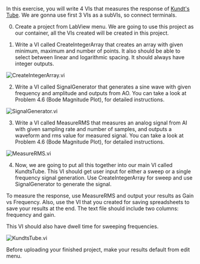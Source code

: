 In this exercise, you will write 4 VIs that measures the response of [Kundt's Tube](http://en.wikipedia.org/wiki/Kundt's_tube). We are gonna use first 3 VIs as a subVIs, so connect terminals.

0) Create a project from LabView menu. We are going to use this project as our container, all the VIs created will be created in this project.

1) Write a VI called CreateIntegerArray that creates an array with given minimum, maximum and number of points. It also should be able to select between linear and logarithmic spacing. It should always have integer outputs.

![CreateIntegerArray.vi](images/CreateIntegerArray.png)

2) Write a VI called SignalGenerator that generates a sine wave with given frequency and amplitude and outputs from AO. You can take a look at Problem 4.6 (Bode Magnitude Plot), for detailed instructions.

![SignalGenerator.vi](images/SignalGenerator.png)

3) Write a VI called MeasureRMS that measures an analog signal from AI with given sampling rate and number of samples, and outputs a waveform and rms value for measured signal. You can take a look at Problem 4.6 (Bode Magnitude Plot), for detailed instructions.

![MeasureRMS.vi](images/MeasureRMS.png)

4) Now, we are going to put all this together into our main VI called KundtsTube. This VI should get user input for either a sweep or a single frequency signal generation. Use CreateIntegerArray for sweep and use SignalGenerator to generate the signal.

To measure the response, use MeasureRMS and output your results as Gain vs Frequency. Also, use the VI that you created for saving spreadsheets to save your results at the end. The text file should include two columns: frequency and gain.

This VI should also have dwell time for sweeping frequencies.

![KundtsTube.vi](images/KundtsTube.png)


Before uploading your finished project, make your results default from edit menu.
